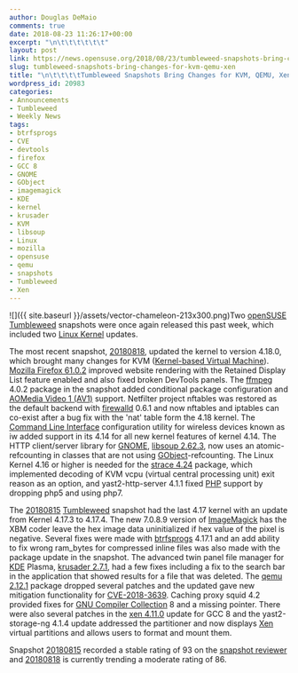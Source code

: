 ```yaml
---
author: Douglas DeMaio
comments: true
date: 2018-08-23 11:26:17+00:00
excerpt: "\n\t\t\t\t\t\t"
layout: post
link: https://news.opensuse.org/2018/08/23/tumbleweed-snapshots-bring-changes-for-kvm-qemu-xen/
slug: tumbleweed-snapshots-bring-changes-for-kvm-qemu-xen
title: "\n\t\t\t\tTumbleweed Snapshots Bring Changes for KVM, QEMU, Xen\t\t"
wordpress_id: 20983
categories:
- Announcements
- Tumbleweed
- Weekly News
tags:
- btrfsprogs
- CVE
- devtools
- firefox
- GCC 8
- GNOME
- GObject
- imagemagick
- KDE
- kernel
- krusader
- KVM
- libsoup
- Linux
- mozilla
- opensuse
- qemu
- snapshots
- Tumbleweed
- Xen
---
```

![]({{ site.baseurl }}/assets/vector-chameleon-213x300.png)Two [openSUSE](https://www.opensuse.org/) [Tumbleweed](https://en.opensuse.org/Portal:Tumbleweed) snapshots were once again released this past week, which included two [Linux Kernel](https://www.kernel.org/) updates.

The most recent snapshot, [20180818](https://lists.opensuse.org/opensuse-factory/2018-08/msg00215.html), updated the kernel to version 4.18.0, which brought many changes for KVM ([Kernel-based Virtual Machine](https://www.linux-kvm.org/page/Main_Page)). [Mozilla Firefox 61.0.2](https://www.mozilla.org/en-US/firefox/61.0.2/releasenotes/) improved website rendering with the Retained Display List feature enabled and also fixed broken DevTools panels. The [ffmpeg](https://www.ffmpeg.org/) 4.0.2 package in the snapshot added conditional package configuration and [AOMedia Video 1 (AV1)](https://en.wikipedia.org/wiki/AV1) support. Netfilter project nftables was restored as the default backend with [firewalld](https://firewalld.org/) 0.6.1 and now nftables and iptables can co-exist after a bug fix with the 'nat' table form the 4.18 kernel. The [Command Line Interface](https://en.wikipedia.org/wiki/Command-line_interface) configuration utility for wireless devices known as iw added support in its 4.14 for all new kernel features of kernel 4.14. The HTTP client/server library for [GNOME](https://www.gnome.org/), [libsoup 2.62.3](http://www.linuxfromscratch.org/blfs/view/svn/basicnet/libsoup.html), now uses an atomic-refcounting in classes that are not using [GObject](https://en.wikipedia.org/wiki/GObject)-refcounting. The Linux Kernel 4.16 or higher is needed for the [strace 4.24](https://github.com/strace/strace/releases) package, which implemented decoding of KVM vcpu (virtual central processing unit) exit reason as an option, and yast2-http-server 4.1.1 fixed [PHP](http://php.net/) support by dropping php5 and using php7.

The [20180815](https://lists.opensuse.org/opensuse-factory/2018-08/msg00209.html) [Tumbleweed](https://en.opensuse.org/Portal:Tumbleweed) snapshot had the last 4.17 kernel with an update from Kernel 4.17.3 to 4.17.4. The new 7.0.8.9 version of [ImageMagick](https://www.imagemagick.org/) has the XBM coder leave the hex image data uninitialized if hex value of the pixel is negative. Several fixes were made with [btrfsprogs](https://btrfs.wiki.kernel.org/index.php/Main_Page) 4.17.1 and an add ability to fix wrong ram_bytes for compressed inline files was also made with the package update in the snapshot. The advanced twin panel file manager for [KDE](https://www.kde.org/) Plasma, [krusader 2.7.1](https://krusader.org/), had a few fixes including a fix to the search bar in the application that showed results for a file that was deleted. The [qemu 2.12.1](https://www.qemu.org) package dropped several patches and the updated gave new mitigation functionality for [CVE-2018-3639](https://www.suse.com/security/cve/CVE-2018-3639/). Caching proxy squid 4.2 provided fixes for [GNU Compiler Collection](https://gcc.gnu.org/) 8 and a missing pointer. There were also several patches in the [xen 4.11.0](https://blog.xenproject.org/2018/07/10/whats-new-in-the-xen-project-hypervisor-4-11/) update for GCC 8 and the yast2-storage-ng 4.1.4 update addressed the partitioner and now displays [Xen](https://www.xenproject.org/) virtual partitions and allows users to format and mount them.

Snapshot [20180815](https://lists.opensuse.org/opensuse-factory/2018-08/msg00209.html) recorded a stable rating of 93 on the [snapshot reviewer](http://review.tumbleweed.boombatower.com/) and [20180818](https://lists.opensuse.org/opensuse-factory/2018-08/msg00215.html) is currently trending a moderate rating of 86.		
